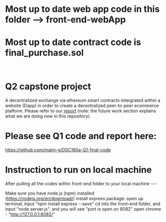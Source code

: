 # Most up to date web app code in this folder --> front-end-webApp
# Most up to date contract code is final_purchase.sol

<br>

# Q2 capstone project 
A decentralized exchange via ethereum smart contracts intergrated within a website (Dapp) in order to create a decentralized peer-to-peer ecommerce platform. Please refer to our [report](https://github.com/matin-g/DSC180a-Q1-final-code/blob/main/report.pdf) (note: the future work section explains what we are doing now in this repository)

# Please see Q1 code and report here: 
https://github.com/matin-g/DSC180a-Q1-final-code


# Instruction to run on local machine
After pulling all the codes within front-end folder to your local machine ---

Make sure you have node.js (npm) installed (https://nodejs.org/en/download/)
install express package: open up terminal, input "npm install express --save"
cd into the front-end folder, and input "node server.js", and you will see "port is open on 8082"
open chrome - "http://127.0.0.1:8082/"
